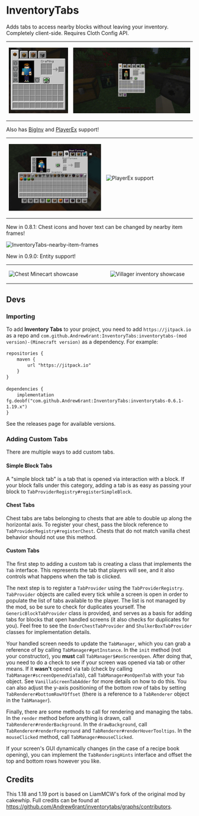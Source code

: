 # InventoryTabs
Adds tabs to access nearby blocks without leaving your inventory. Completely client-side. Requires Cloth Config API.

<table><tr><td width="34.5%">

![Inventory Tabs showcase](https://raw.githubusercontent.com/Andrew6rant/inventorytabs/1.18.x/.github/resources/InventoryTabs.png)

</td><td width="65.5%">

![Showcase GIF](https://raw.githubusercontent.com/Andrew6rant/inventorytabs/1.18.x/.github/resources/Tabs_showcase.gif)

</td></tr></table>

Also has [BigInv](https://github.com/SollyW/BigInv) and [PlayerEx](https://www.curseforge.com/minecraft/mc-mods/playerex) support!

<table><tr><td width="36.5%">

![BigInv support](https://raw.githubusercontent.com/Andrew6rant/inventorytabs/1.18.x/.github/resources/BigInv_compat.png)

</td><td width="33.5%">

![PlayerEx support](https://user-images.githubusercontent.com/57331134/175751311-6edb68b4-82f4-4104-ba45-38139303536c.png)

</td></tr></table>

New in 0.8.1: Chest icons and hover text can be changed by nearby item frames!

![InventoryTabs-nearby-item-frames](https://user-images.githubusercontent.com/57331134/180107483-11429056-8e99-4529-ad7d-7091032fb9aa.gif)

New in 0.9.0: Entity support!

<table><tr><td width="38%">

![Chest Minecart showcase](https://user-images.githubusercontent.com/57331134/180368210-2510a9a3-0efb-49c9-9a1b-66b137739bf9.gif)

</td><td width="32%">

![Villager inventory showcase](https://user-images.githubusercontent.com/57331134/180335139-9db9e488-9e1d-467f-9877-13db22173453.png)

</td></tr></table>


## Devs
### Importing
To add **Inventory Tabs** to your project, you need to add ``https://jitpack.io`` as a repo and ``com.github.Andrew6rant:InventoryTabs:inventorytabs-(mod version)-(Minecraft version)`` as a dependency. For example:
```
repositories {
	maven {
		url "https://jitpack.io"
	}
}

dependencies {
	implementation fg.deobf("com.github.Andrew6rant:InventoryTabs:inventorytabs-0.6.1-1.19.x")
}
```

See the releases page for available versions.

### Adding Custom Tabs
There are multiple ways to add custom tabs.

#### Simple Block Tabs
A "simple block tab" is a tab that is opened via interaction with a block. If your block falls under this category, adding a tab is as easy as passing your block to ``TabProviderRegistry#registerSimpleBlock``.

#### Chest Tabs
Chest tabs are tabs belonging to chests that are able to double up along the horizontal axis. To register your chest, pass the block reference to ``TabProviderRegistry#registerChest``. Chests that do not match vanilla chest behavior should not use this method.

#### Custom Tabs
The first step to adding a custom tab is creating a class that implements the ``Tab`` interface. This represents the tab that players will see, and it also controls what happens when the tab is clicked.

The next step is to register a ``TabProvider`` using the ``TabProviderRegistry``. ``TabProvider`` objects are called every tick while a screen is open in order to populate the list of tabs available to the player. The list is not managed by the mod, so be sure to check for duplicates yourself. The ``GenericBlockTabProvider`` class is provided, and serves as a basis for adding tabs for blocks that open handled screens (it also checks for duplicates for you). Feel free to see the ``EnderChestTabProvider`` and ``ShulkerBoxTabProvider`` classes for implementation details.

Your handled screen needs to update the ``TabManager``, which you can grab a reference of by calling ``TabManager#getInstance``. In the ``init`` method (not your constructor), you **must** call ``TabManager$#onScreenOpen``. After doing that, you need to do a check to see if your screen was opened via tab or other means. If it **wasn't** opened via tab (check by calling ``TabManager#screenOpenedViaTab``), call ``TabManager#onOpenTab`` with your ``Tab`` object. See ``VanillaScreenTabAdder`` for more details on how to do this. You can also adjust the y-axis positioning of the bottom row of tabs by setting ``TabRenderer#bottomRowYOffset`` (there is a reference to a ``TabRenderer`` object in the ``TabManager``).

Finally, there are some methods to call for rendering and managing the tabs. In the ``render`` method before anything is drawn, call ``TabRenderer#renderBackground``. In the ``drawBackground``, call ``TabRenderer#renderForeground`` and ``TabRenderer#renderHoverTooltips``. In the ``mouseClicked`` method, call ``TabManager#mouseClicked``.

If your screen's GUI dynamically changes (in the case of a recipe book opening), you can implement the ``TabRenderingHints`` interface and offset the top and bottom rows however you like.

## Credits
This 1.18 and 1.19 port is based on LiamMCW's fork of the original mod by cakewhip. Full credits can be found at https://github.com/Andrew6rant/inventorytabs/graphs/contributors.
